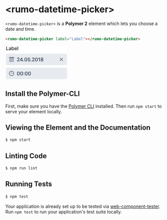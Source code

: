 # \<rumo-datetime-picker\>

`<rumo-datetime-picker>` is a __Polymer 2__ element which lets you choose a date
and time.

```html
<rumo-datetime-picker label="Label"></rumo-datetime-picker>
```

![Screenshot of rumo-datetime-picker](https://raw.githubusercontent.com/arigo-software/arigo-datetimepicker/master/screenshot.png)

## Install the Polymer-CLI

First, make sure you have the
[Polymer CLI](https://www.npmjs.com/package/polymer-cli) installed. Then run
`npm start` to serve your element locally.

## Viewing the Element and the Documentation

```sh
$ npm start
```

## Linting Code

```sh
$ npm run lint
```

## Running Tests

```sh
$ npm test
```

Your application is already set up to be tested via
[web-component-tester](https://github.com/Polymer/web-component-tester). Run
`npm test` to run your application's test suite locally.
